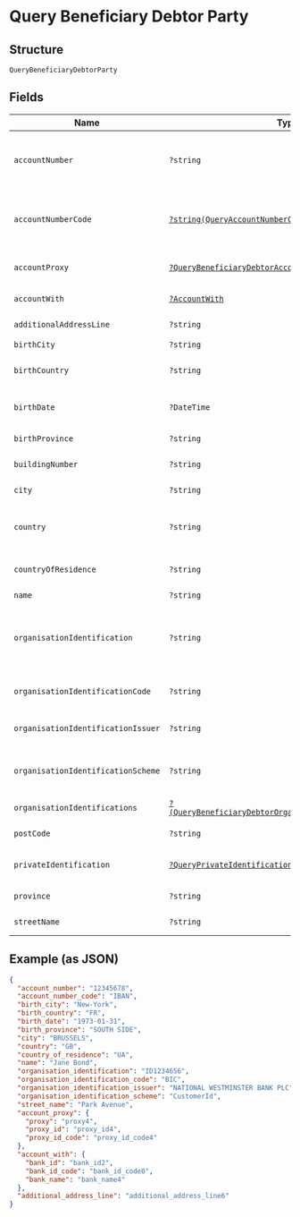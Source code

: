 
# Query Beneficiary Debtor Party

## Structure

`QueryBeneficiaryDebtorParty`

## Fields

| Name | Type | Tags | Description | Getter | Setter |
|  --- | --- | --- | --- | --- | --- |
| `accountNumber` | `?string` | Optional | Debtor/Beneficiary account number. Allows upper case and numeric characters.<br>**Constraints**: *Maximum Length*: `34` | getAccountNumber(): ?string | setAccountNumber(?string accountNumber): void |
| `accountNumberCode` | [`?string(QueryAccountNumberCodeEnum)`](../../doc/models/query-account-number-code-enum.md) | Optional | The type of identification given at `account_number` attribute<br>**Constraints**: *Maximum Length*: `4` | getAccountNumberCode(): ?string | setAccountNumberCode(?string accountNumberCode): void |
| `accountProxy` | [`?QueryBeneficiaryDebtorAccountProxy`](../../doc/models/query-beneficiary-debtor-account-proxy.md) | Optional | - | getAccountProxy(): ?QueryBeneficiaryDebtorAccountProxy | setAccountProxy(?QueryBeneficiaryDebtorAccountProxy accountProxy): void |
| `accountWith` | [`?AccountWith`](../../doc/models/account-with.md) | Optional | Debtor/Beneficiary agents bank information. | getAccountWith(): ?AccountWith | setAccountWith(?AccountWith accountWith): void |
| `additionalAddressLine` | `?string` | Optional | Additional address line of the debtor/beneficiary address | getAdditionalAddressLine(): ?string | setAdditionalAddressLine(?string additionalAddressLine): void |
| `birthCity` | `?string` | Optional | Debtor/Beneficiary birth city | getBirthCity(): ?string | setBirthCity(?string birthCity): void |
| `birthCountry` | `?string` | Optional | Debtor/Beneficiary birth country. ISO 3166 format country code | getBirthCountry(): ?string | setBirthCountry(?string birthCountry): void |
| `birthDate` | `?DateTime` | Optional | Debtor/Beneficiary birth date. Formatted ISO 8601 format YYYY-MM-DD | getBirthDate(): ?\DateTime | setBirthDate(?\DateTime birthDate): void |
| `birthProvince` | `?string` | Optional | Debtor/Beneficiary birth province | getBirthProvince(): ?string | setBirthProvince(?string birthProvince): void |
| `buildingNumber` | `?string` | Optional | Building number of the debtor/beneficiary address | getBuildingNumber(): ?string | setBuildingNumber(?string buildingNumber): void |
| `city` | `?string` | Optional | City/Town of the debtor/beneficiary address | getCity(): ?string | setCity(?string city): void |
| `country` | `?string` | Optional | Country of debtor/beneficiary address. ISO 3166 format country code | getCountry(): ?string | setCountry(?string country): void |
| `countryOfResidence` | `?string` | Optional | Country of residence of the debtor/beneficiary, ISO 3166 format country code | getCountryOfResidence(): ?string | setCountryOfResidence(?string countryOfResidence): void |
| `name` | `?string` | Optional | Debtor/Beneficiary name | getName(): ?string | setName(?string name): void |
| `organisationIdentification` | `?string` | Optional | Organisation identification of a debtor/beneficiary, in the case that the debtor/beneficiary is an organisation and not a private person. | getOrganisationIdentification(): ?string | setOrganisationIdentification(?string organisationIdentification): void |
| `organisationIdentificationCode` | `?string` | Optional | The code that specifies the type of `organisation_identification` | getOrganisationIdentificationCode(): ?string | setOrganisationIdentificationCode(?string organisationIdentificationCode): void |
| `organisationIdentificationIssuer` | `?string` | Optional | Issuer of the `organisation_identification` | getOrganisationIdentificationIssuer(): ?string | setOrganisationIdentificationIssuer(?string organisationIdentificationIssuer): void |
| `organisationIdentificationScheme` | `?string` | Optional | The code that specifies the scheme of `organisation_identification` | getOrganisationIdentificationScheme(): ?string | setOrganisationIdentificationScheme(?string organisationIdentificationScheme): void |
| `organisationIdentifications` | [`?(QueryBeneficiaryDebtorOrganisationIdentification[])`](../../doc/models/query-beneficiary-debtor-organisation-identification.md) | Optional | Array for additional ID(s) of ultimate organisation | getOrganisationIdentifications(): ?array | setOrganisationIdentifications(?array organisationIdentifications): void |
| `postCode` | `?string` | Optional | Post code of the debtor/beneficiary address | getPostCode(): ?string | setPostCode(?string postCode): void |
| `privateIdentification` | [`?QueryPrivateIdentification`](../../doc/models/query-private-identification.md) | Optional | - | getPrivateIdentification(): ?QueryPrivateIdentification | setPrivateIdentification(?QueryPrivateIdentification privateIdentification): void |
| `province` | `?string` | Optional | Province of the debtor/beneficiary address | getProvince(): ?string | setProvince(?string province): void |
| `streetName` | `?string` | Optional | Street name of the debtor/beneficiary address | getStreetName(): ?string | setStreetName(?string streetName): void |

## Example (as JSON)

```json
{
  "account_number": "12345678",
  "account_number_code": "IBAN",
  "birth_city": "New-York",
  "birth_country": "FR",
  "birth_date": "1973-01-31",
  "birth_province": "SOUTH SIDE",
  "city": "BRUSSELS",
  "country": "GB",
  "country_of_residence": "UA",
  "name": "Jane Bond",
  "organisation_identification": "ID1234656",
  "organisation_identification_code": "BIC",
  "organisation_identification_issuer": "NATIONAL WESTMINSTER BANK PLC",
  "organisation_identification_scheme": "CustomerId",
  "street_name": "Park Avenue",
  "account_proxy": {
    "proxy": "proxy4",
    "proxy_id": "proxy_id4",
    "proxy_id_code": "proxy_id_code4"
  },
  "account_with": {
    "bank_id": "bank_id2",
    "bank_id_code": "bank_id_code0",
    "bank_name": "bank_name4"
  },
  "additional_address_line": "additional_address_line6"
}
```

